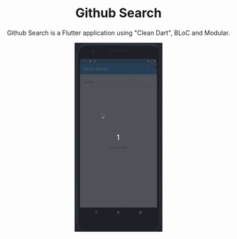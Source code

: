 
<h1 align="center">
  Github Search
</h1>
<p align="center">
  Github Search is a Flutter application using "Clean Dart", BLoC and Modular.
</p>
<div align="center">
  <img src="./github/github-search.gif" alt="demo-app" height="425">
</div>